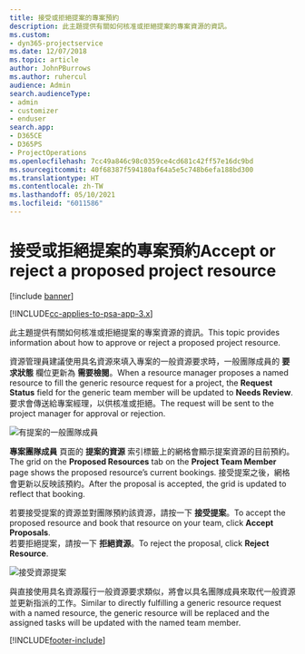 ```yaml
---
title: 接受或拒絕提案的專案預約
description: 此主題提供有關如何核准或拒絕提案的專案資源的資訊。
ms.custom:
- dyn365-projectservice
ms.date: 12/07/2018
ms.topic: article
author: JohnPBurrows
ms.author: ruhercul
audience: Admin
search.audienceType:
- admin
- customizer
- enduser
search.app:
- D365CE
- D365PS
- ProjectOperations
ms.openlocfilehash: 7cc49a846c98c0359ce4cd681c42ff57e16dc9bd
ms.sourcegitcommit: 40f68387f594180af64a5e5c748b6efa188bd300
ms.translationtype: HT
ms.contentlocale: zh-TW
ms.lasthandoff: 05/10/2021
ms.locfileid: "6011586"
---
```

# <a name="accept-or-reject-a-proposed-project-resource"></a><span data-ttu-id="344a1-103">接受或拒絕提案的專案預約</span><span class="sxs-lookup"><span data-stu-id="344a1-103">Accept or reject a proposed project resource</span></span>

[!include [banner](../includes/psa-now-project-operations.md)]

[!INCLUDE[cc-applies-to-psa-app-3.x](../includes/cc-applies-to-psa-app-3x.md)]

<span data-ttu-id="344a1-104">此主題提供有關如何核准或拒絕提案的專案資源的資訊。</span><span class="sxs-lookup"><span data-stu-id="344a1-104">This topic provides information about how to approve or reject a proposed project resource.</span></span>

<span data-ttu-id="344a1-105">資源管理員建議使用具名資源來填入專案的一般資源要求時，一般團隊成員的 **要求狀態** 欄位更新為 **需要檢閱**。</span><span class="sxs-lookup"><span data-stu-id="344a1-105">When a resource manager proposes a named resource to fill the generic resource request for a project, the **Request Status** field for the generic team member will be updated to **Needs Review**.</span></span> <span data-ttu-id="344a1-106">要求會傳送給專案經理，以供核准或拒絕。</span><span class="sxs-lookup"><span data-stu-id="344a1-106">The request will be sent to the project manager for approval or rejection.</span></span>

![有提案的一般團隊成員](media/RM-how-to-19.png)

<span data-ttu-id="344a1-108">**專案團隊成員** 頁面的 **提案的資源** 索引標籤上的網格會顯示提案資源的目前預約。</span><span class="sxs-lookup"><span data-stu-id="344a1-108">The grid on the **Proposed Resources** tab on the **Project Team Member** page shows the proposed resource’s current bookings.</span></span> <span data-ttu-id="344a1-109">接受提案之後，網格會更新以反映該預約。</span><span class="sxs-lookup"><span data-stu-id="344a1-109">After the proposal is accepted, the grid is updated to reflect that booking.</span></span> 

<span data-ttu-id="344a1-110">若要接受提案的資源並對團隊預約該資源，請按一下 **接受提案**。</span><span class="sxs-lookup"><span data-stu-id="344a1-110">To accept the proposed resource and book that resource on your team, click **Accept Proposals**.</span></span>  
<span data-ttu-id="344a1-111">若要拒絕提案，請按一下 **拒絕資源**。</span><span class="sxs-lookup"><span data-stu-id="344a1-111">To reject the proposal, click **Reject Resource**.</span></span>

![接受資源提案](media/RM-how-to-20.png) 

<span data-ttu-id="344a1-113">與直接使用具名資源履行一般資源要求類似，將會以具名團隊成員來取代一般資源並更新指派的工作。</span><span class="sxs-lookup"><span data-stu-id="344a1-113">Similar to directly fulfilling a generic resource request with a named resource, the generic resource will be replaced and the assigned tasks will be updated with the named team member.</span></span>


[!INCLUDE[footer-include](../includes/footer-banner.md)]